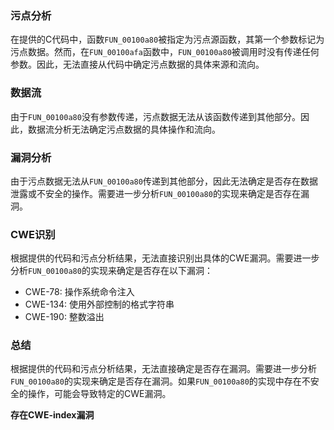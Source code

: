 ### 污点分析

在提供的C代码中，函数`FUN_00100a80`被指定为污点源函数，其第一个参数标记为污点数据。然而，在`FUN_00100afa`函数中，`FUN_00100a80`被调用时没有传递任何参数。因此，无法直接从代码中确定污点数据的具体来源和流向。

### 数据流

由于`FUN_00100a80`没有参数传递，污点数据无法从该函数传递到其他部分。因此，数据流分析无法确定污点数据的具体操作和流向。

### 漏洞分析

由于污点数据无法从`FUN_00100a80`传递到其他部分，因此无法确定是否存在数据泄露或不安全的操作。需要进一步分析`FUN_00100a80`的实现来确定是否存在漏洞。

### CWE识别

根据提供的代码和污点分析结果，无法直接识别出具体的CWE漏洞。需要进一步分析`FUN_00100a80`的实现来确定是否存在以下漏洞：

- CWE-78: 操作系统命令注入
- CWE-134: 使用外部控制的格式字符串
- CWE-190: 整数溢出

### 总结

根据提供的代码和污点分析结果，无法直接确定是否存在漏洞。需要进一步分析`FUN_00100a80`的实现来确定是否存在漏洞。如果`FUN_00100a80`的实现中存在不安全的操作，可能会导致特定的CWE漏洞。

**存在CWE-index漏洞**